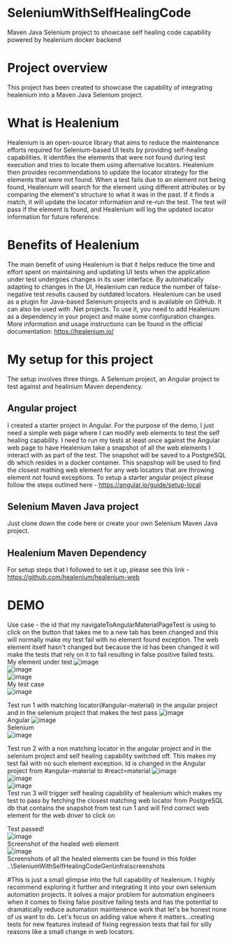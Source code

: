 # SeleniumWithSelfHealingCode
Maven Java Selenium project to showcase self healing code capability powered by healenium docker backend

# Project overview
This project has been created to showcase the capability of integrating healenium into a Maven Java Selenium project. 
# What is Healenium
Healenium is an open-source library that aims to reduce the maintenance efforts required for Selenium-based UI tests by providing self-healing capabilities. 
It identifies the elements that were not found during test execution and tries to locate them using alternative locators. 
Healenium then provides recommendations to update the locator strategy for the elements that were not found.
When a test fails due to an element not being found, Healenium will search for the element using different attributes or by comparing the element's structure to what it was in the past. 
If it finds a match, it will update the locator information and re-run the test. 
The test will pass if the element is found, and Healenium will log the updated locator information for future reference.
# Benefits of Healenium
The main benefit of using Healenium is that it helps reduce the time and effort spent on maintaining and updating UI tests when the application under test undergoes changes in its user interface. 
By automatically adapting to changes in the UI, Healenium can reduce the number of false-negative test results caused by outdated locators.
Healenium can be used as a plugin for Java-based Selenium projects and is available on GitHub. It can also be used with .Net projects.
To use it, you need to add Healenium as a dependency in your project and make some configuration changes. 
More information and usage instructions can be found in the official documentation: https://healenium.io/

# My setup for this project
The setup involves three things. A Selenium project, an Angular project to test against and healinium Maven dependency.
## Angular project
I created a starter project in Angular. For the purpose of the demo, I just need a simple web page where I can modify web elements to test the self healing capability.
I need to run my tests at least once against the Angular web page to have Healenium take a snapshot of all the web elements I interact with as part of the test. 
The snapshot will be saved to a PostgreSQL db which resides in a docker container. This snapshop will be used to find the closest mathing web element for any web locators that are throwing element not found exceptions.
To setup a starter angular project please follow the steps outlined here - https://angular.io/guide/setup-local

## Selenium Maven Java project
Just clone down the code here or create your own Selenium Maven Java project.

## Healenium Maven Dependency
For setup steps that I followed to set it up, please see this link - https://github.com/healenium/healenium-web

# DEMO 
Use case - the id that my navigateToAngularMaterialPageTest is using to click on the button that takes me to a new tab has been changed and this will normally make my test fail with no element found exception. The web element itself hasn't changed but because the id has been changed it will make the tests that rely on it to fail resulting in false positive failed tests.  
My element under test
![image](https://user-images.githubusercontent.com/35194143/232344213-9ce1400a-9831-489c-a305-24fcf28f765c.png)  
![image](https://user-images.githubusercontent.com/35194143/232346948-a25e39e0-81d0-4cd2-acc1-e97a9772503b.png)  
![image](https://user-images.githubusercontent.com/35194143/232346966-d58c01fc-ac08-42be-934e-0a1c5397ed8c.png)  
My test case  
![image](https://user-images.githubusercontent.com/35194143/232348050-ba46a18c-b1c5-4926-a6e6-ec939c1c648f.png)  

Test run 1 with matching locator(#angular-material) in the angular project and in the selenium project that makes the test pass
![image](https://user-images.githubusercontent.com/35194143/232344657-25a1ea69-b5e4-473e-b17b-65767be4fca9.png)  
Angular
![image](https://user-images.githubusercontent.com/35194143/232348107-a8fbc511-9e97-42f9-b75f-341498dee22a.png)  
Selenium  
![image](https://user-images.githubusercontent.com/35194143/232348144-aa9ecc7f-3f5f-4081-8018-e1102da6953b.png)  

Test run 2 with a non matching locator in the angular project and in the selenium project and self healing capability switched off. This makes my test fail with no such element exception.
Id is changed in the Angular project from #angular-material to #react=material
![image](https://user-images.githubusercontent.com/35194143/232347461-86fe0044-51ea-424d-8f84-bfd24af25793.png)  
![image](https://user-images.githubusercontent.com/35194143/232347359-28ec0ceb-ca8c-41b5-b36f-61280a58d430.png)  
![image](https://user-images.githubusercontent.com/35194143/232347447-e66165c3-1cde-4b44-9466-6ddc1917f765.png)  
Test run 3 will trigger self healing capability of healenium which makes my test to pass by fetching the closest matching web locator from PostgreSQL db that contains the snapshot from test run 1 and will find correct web element for the web driver to click on  

Test passed!  
![image](https://user-images.githubusercontent.com/35194143/232345734-14672335-f6a0-4b5f-b808-c5fca9e2a825.png)  
Screenshot of the healed web element  
![image](https://user-images.githubusercontent.com/35194143/232347195-f5b458d7-eacc-45f2-83d8-95fc84a04fa4.png)  
Screenshots of all the healed elements can be found in this folder ..\SeleniumWithSelfHealingCodeGen\infra\screenshots

#This is just a small glimpse into the full capability of healenium. I highly recommend exploring it further and integrating it into your own selenium automation projects. It solves a major problem for automation engineers when it comes to fixing false positive failing tests and has the potential to dramatically reduce automation maintenence work that let's be honest none of us want to do. Let's focus on adding value where it matters...creating tests for new features instead of fixing regression tests that fail for silly reasons like a small change in web locators. 








